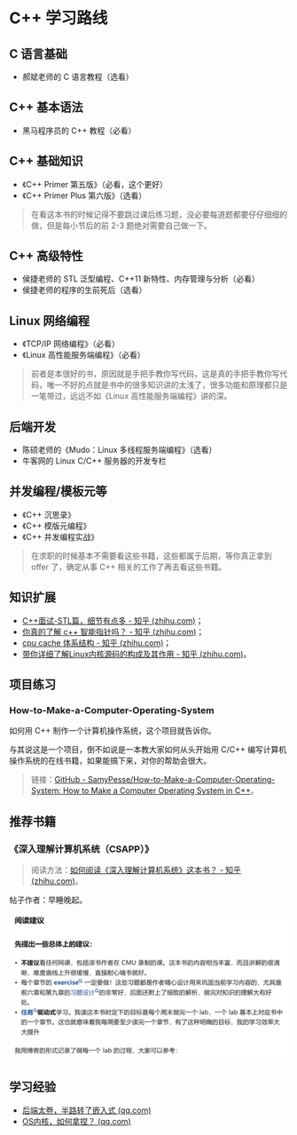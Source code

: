 # C++ 学习路线

## C 语言基础

- 郝斌老师的 C 语言教程（选看）

## C++ 基本语法

- 黑马程序员的 C++ 教程（必看）

## C++ 基础知识

- 《C++ Primer 第五版》（必看，这个更好）
- 《C++ Primer Plus 第六版》（选看）

> 在看这本书的时候记得不要跳过课后练习题，没必要每道题都要仔仔细细的做，但是每小节后的前 2-3 题绝对需要自己做一下。

## C++ 高级特性

- 侯捷老师的 STL 泛型编程、C++11 新特性、内存管理与分析（必看）
- 侯捷老师的程序的生前死后（选看）

## Linux 网络编程

- 《TCP/IP 网络编程》（必看）
- 《Linux 高性能服务端编程》（必看）

> 前者是本很好的书，原因就是手把手教你写代码，这是真的手把手教你写代码，唯一不好的点就是书中的很多知识讲的太浅了，很多功能和原理都只是一笔带过，远远不如《Linux 高性能服务端编程》讲的深。

## 后端开发

- 陈硕老师的《Mudo：Linux 多线程服务端编程》（选看）
- 牛客网的 Linux C/C++ 服务器的开发专栏

## 并发编程/模板元等

- 《C++ 沉思录》
- 《C++ 模版元编程》
- 《C++ 并发编程实战》

> 在求职的时候基本不需要看这些书籍，这些都属于后期，等你真正拿到 offer 了，确定从事 C++ 相关的工作了再去看这些书籍。

## 知识扩展

- [C++面试-STL篇，细节有点多 - 知乎 (zhihu.com)](https://zhuanlan.zhihu.com/p/614287445?utm_source=wechat_session&utm_medium=social&utm_oi=869896098955792384)；
- [你真的了解 c++ 智能指针吗？ - 知乎 (zhihu.com)](https://zhuanlan.zhihu.com/p/666995512)；
- [cpu cache 体系结构 - 知乎 (zhihu.com)](https://zhuanlan.zhihu.com/p/666581673)；
- [带你详细了解Linux内核源码的构成及其作用 - 知乎 (zhihu.com)](https://zhuanlan.zhihu.com/p/664311343)。

## 项目练习

### How-to-Make-a-Computer-Operating-System

如何用 C++ 制作一个计算机操作系统，这个项目就告诉你。

与其说这是一个项目，倒不如说是一本教大家如何从头开始用 C/C++ 编写计算机操作系统的在线书籍，如果能搞下来，对你的帮助会很大。

> 链接：[GitHub - SamyPesse/How-to-Make-a-Computer-Operating-System: How to Make a Computer Operating System in C++](https://link.zhihu.com/?target=https%3A//github.com/SamyPesse/How-to-Make-a-Computer-Operating-System)。

## 推荐书籍

### 《深入理解计算机系统（CSAPP）》

> 阅读方法：[如何阅读《深入理解计算机系统》这本书？ - 知乎 (zhihu.com)](https://www.zhihu.com/question/20402534)。

帖子作者：早睡晚起。

![image-20231119234118150](./images/image-20231119234118150.png)

## 学习经验

- [后端太卷，半路转了嵌入式 (qq.com)](https://mp.weixin.qq.com/s/EBnq_q0pT3YnJdS7Sk7ocg)
- [OS内核，如何拿捏？ (qq.com)](https://mp.weixin.qq.com/s/4CajKz7bN5XA3kLzMJA6Pg)
